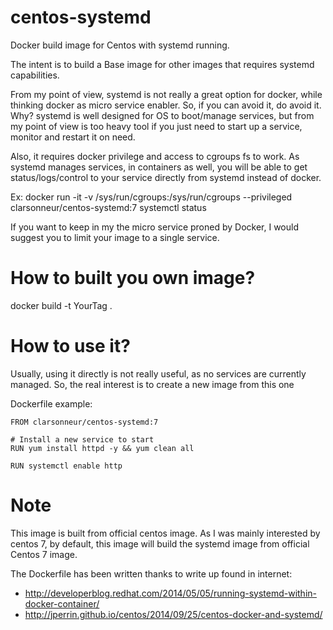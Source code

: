 # centos-systemd
Docker build image for Centos with systemd running.

The intent is to build a Base image for other images that requires systemd capabilities.

From my point of view, systemd is not really a great option for docker, while thinking docker as micro service enabler.
So, if you can avoid it, do avoid it. Why? systemd is well designed for OS to boot/manage services, but from my point
of view is too heavy tool if you just need to start up a service, monitor and restart it on need.

Also, it requires docker privilege and access to cgroups fs to work.
As systemd manages services, in containers as well, you will be able to get status/logs/control to your service directly from systemd instead of docker.

Ex: docker run -it -v /sys/run/cgroups:/sys/run/cgroups --privileged clarsonneur/centos-systemd:7 systemctl status

If you want to keep in my the micro service proned by Docker, I would suggest you to limit your image to a single service.

# How to built you own image?

docker build -t YourTag .

# How to use it?

Usually, using it directly is not really useful, as no services are currently managed. So, the real interest is to create a new image from this one


Dockerfile example:

    FROM clarsonneur/centos-systemd:7
    
    # Install a new service to start
    RUN yum install httpd -y && yum clean all

    RUN systemctl enable http

# Note

This image is built from official centos image.
As I was mainly interested by centos 7, by default, this image will build the systemd image from official Centos 7 image.

The Dockerfile has been written thanks to write up found in internet:
 - http://developerblog.redhat.com/2014/05/05/running-systemd-within-docker-container/
 - http://jperrin.github.io/centos/2014/09/25/centos-docker-and-systemd/
